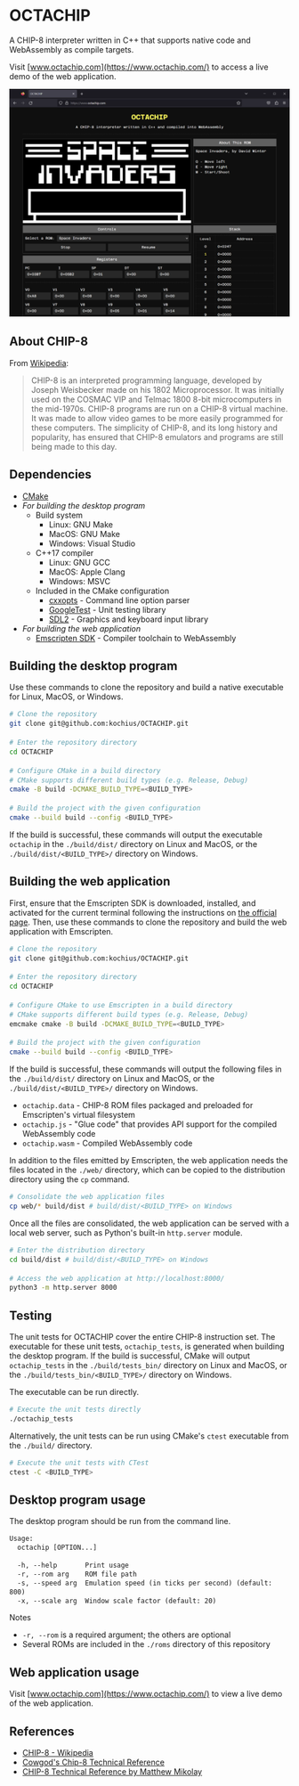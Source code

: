# OCTACHIP

A CHIP-8 interpreter written in C++ that supports native code and WebAssembly as compile targets.

Visit [www.octachip.com](https://www.octachip.com/) to access a live demo of the web application.

![OCTACHIP web application running Space Invaders](images/web_application.png "OCTACHIP Web Application")

## About CHIP-8
From [Wikipedia](https://en.wikipedia.org/wiki/CHIP-8):

>CHIP-8 is an interpreted programming language, developed by Joseph Weisbecker made on his 1802 Microprocessor. It was initially used on the COSMAC VIP and Telmac 1800 8-bit microcomputers in the mid-1970s. CHIP-8 programs are run on a CHIP-8 virtual machine. It was made to allow video games to be more easily programmed for these computers. The simplicity of CHIP-8, and its long history and popularity, has ensured that CHIP-8 emulators and programs are still being made to this day.

## Dependencies
- [CMake](https://cmake.org/)
- _For building the desktop program_
    - Build system
        - Linux: GNU Make
        - MacOS: GNU Make
        - Windows: Visual Studio
    - C++17 compiler
        - Linux: GNU GCC
        - MacOS: Apple Clang
        - Windows: MSVC
    - Included in the CMake configuration
        - [cxxopts](https://github.com/jarro2783/cxxopts) - Command line option parser
        - [GoogleTest](https://github.com/google/googletest) - Unit testing library
        - [SDL2](https://github.com/libsdl-org/SDL) - Graphics and keyboard input library
- _For building the web application_
    - [Emscripten SDK](https://emscripten.org/) - Compiler toolchain to WebAssembly

## Building the desktop program
Use these commands to clone the repository and build a native executable for Linux, MacOS, or Windows.

```bash
# Clone the repository
git clone git@github.com:kochius/OCTACHIP.git

# Enter the repository directory
cd OCTACHIP

# Configure CMake in a build directory
# CMake supports different build types (e.g. Release, Debug)
cmake -B build -DCMAKE_BUILD_TYPE=<BUILD_TYPE>

# Build the project with the given configuration
cmake --build build --config <BUILD_TYPE>
```

If the build is successful, these commands will output the executable `octachip` in the `./build/dist/` directory on Linux and MacOS, or the `./build/dist/<BUILD_TYPE>/` directory on Windows.

## Building the web application
First, ensure that the Emscripten SDK is downloaded, installed, and activated for the current terminal following the instructions on [the official page](https://emscripten.org/docs/getting_started/downloads.html). Then, use these commands to clone the repository and build the web application with Emscripten.

```bash
# Clone the repository
git clone git@github.com:kochius/OCTACHIP.git

# Enter the repository directory
cd OCTACHIP

# Configure CMake to use Emscripten in a build directory
# CMake supports different build types (e.g. Release, Debug)
emcmake cmake -B build -DCMAKE_BUILD_TYPE=<BUILD_TYPE>

# Build the project with the given configuration
cmake --build build --config <BUILD_TYPE>
```

If the build is successful, these commands will output the following files in the `./build/dist/` directory on  Linux and MacOS, or the `./build/dist/<BUILD_TYPE>/` directory on Windows.

- `octachip.data` - CHIP-8 ROM files packaged and preloaded for Emscripten's virtual filesystem
- `octachip.js` - "Glue code" that provides API support for the compiled WebAssembly code
- `octachip.wasm` - Compiled WebAssembly code

In addition to the files emitted by Emscripten, the web application needs the files located in the `./web/` directory, which can be copied to the distribution directory using the `cp` command.

```bash
# Consolidate the web application files
cp web/* build/dist # build/dist/<BUILD_TYPE> on Windows
```

Once all the files are consolidated, the web application can be served with a local web server, such as Python's built-in `http.server` module.

```bash
# Enter the distribution directory
cd build/dist # build/dist/<BUILD_TYPE> on Windows

# Access the web application at http://localhost:8000/
python3 -m http.server 8000
```

## Testing
The unit tests for OCTACHIP cover the entire CHIP-8 instruction set. The executable for these unit tests, `octachip_tests`, is generated when building the desktop program. If the build is successful, CMake will output `octachip_tests` in the `./build/tests_bin/` directory on Linux and MacOS, or the `./build/tests_bin/<BUILD_TYPE>/` directory on Windows.

The executable can be run directly.

```bash
# Execute the unit tests directly
./octachip_tests
```

Alternatively, the unit tests can be run using CMake's `ctest` executable from the `./build/` directory.

```bash
# Execute the unit tests with CTest
ctest -C <BUILD_TYPE>
```

## Desktop program usage
The desktop program should be run from the command line.

```
Usage:
  octachip [OPTION...]

  -h, --help       Print usage
  -r, --rom arg    ROM file path
  -s, --speed arg  Emulation speed (in ticks per second) (default: 800)
  -x, --scale arg  Window scale factor (default: 20)
```

Notes
- `-r, --rom` is a required argument; the others are optional
- Several ROMs are included in the `./roms` directory of this repository

## Web application usage
Visit [www.octachip.com](https://www.octachip.com/) to view a live demo of the web application.

## References
- [CHIP-8 - Wikipedia](https://en.wikipedia.org/wiki/CHIP-8)
- [Cowgod's Chip-8 Technical Reference](http://devernay.free.fr/hacks/chip8/C8TECH10.HTM)
- [CHIP-8 Technical Reference by Matthew Mikolay](https://github.com/mattmikolay/chip-8/wiki/CHIP%E2%80%908-Technical-Reference)